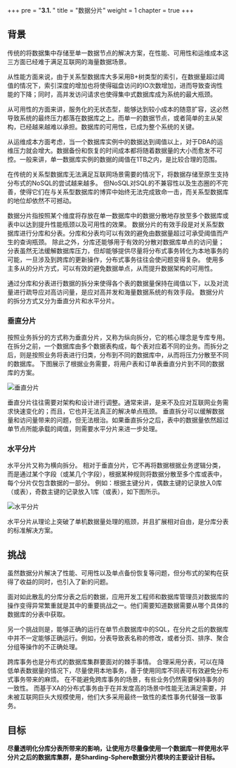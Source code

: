 +++
pre = "<b>3.1. </b>"
title = "数据分片"
weight = 1
chapter = true
+++

## 背景

传统的将数据集中存储至单一数据节点的解决方案，在性能、可用性和运维成本这三方面已经难于满足互联网的海量数据场景。

从性能方面来说，由于关系型数据库大多采用B+树类型的索引，在数据量超过阈值的情况下，索引深度的增加也将使得磁盘访问的IO次数增加，进而导致查询性能的下降；同时，高并发访问请求也使得集中式数据库成为系统的最大瓶颈。

从可用性的方面来讲，服务化的无状态型，能够达到较小成本的随意扩容，这必然导致系统的最终压力都落在数据库之上。而单一的数据节点，或者简单的主从架构，已经越来越难以承担。数据库的可用性，已成为整个系统的关键。

从运维成本方面考虑，当一个数据库实例中的数据达到阈值以上，对于DBA的运维压力就会增大。数据备份和恢复的时间成本都将随着数据量的大小而愈发不可控。一般来讲，单一数据库实例的数据的阈值在1TB之内，是比较合理的范围。

在传统的关系型数据库无法满足互联网场景需要的情况下，将数据存储至原生支持分布式的NoSQL的尝试越来越多。
但NoSQL对SQL的不兼容性以及生态圈的不完善，使得它们在与关系型数据库的博弈中始终无法完成致命一击，而关系型数据库的地位却依然不可撼动。

数据分片指按照某个维度将存放在单一数据库中的数据分散地存放至多个数据库或表中以达到提升性能瓶颈以及可用性的效果。
数据分片的有效手段是对关系型数据库进行分库和分表。分库和分表均可以有效的避免由数据量超过可承受阈值而产生的查询瓶颈。
除此之外，分库还能够用于有效的分散对数据库单点的访问量；分表虽然无法缓解数据库压力，但却能够提供尽量将分布式事务转化为本地事务的可能，一旦涉及到跨库的更新操作，分布式事务往往会使问题变得复杂。
使用多主多从的分片方式，可以有效的避免数据单点，从而提升数据架构的可用性。

通过分库和分表进行数据的拆分来使得各个表的数据量保持在阈值以下，以及对流量进行疏导应对高访问量，是应对高并发和海量数据系统的有效手段。
数据分片的拆分方式又分为垂直分片和水平分片。

### 垂直分片

按照业务拆分的方式称为垂直分片，又称为纵向拆分，它的核心理念是专库专用。
在拆分之前，一个数据库由多个数据表构成，每个表对应着不同的业务。而拆分之后，则是按照业务将表进行归类，分布到不同的数据库中，从而将压力分散至不同的数据库。
下图展示了根据业务需要，将用户表和订单表垂直分片到不同的数据库的方案。

![垂直分片](http://shardingsphere.jd.com/document/current/img/sharding/vertical_sharding.png)

垂直分片往往需要对架构和设计进行调整。通常来讲，是来不及应对互联网业务需求快速变化的；而且，它也并无法真正的解决单点瓶颈。
垂直拆分可以缓解数据量和访问量带来的问题，但无法根治。如果垂直拆分之后，表中的数据量依然超过单节点所能承载的阈值，则需要水平分片来进一步处理。

### 水平分片

水平分片又称为横向拆分。
相对于垂直分片，它不再将数据根据业务逻辑分类，而是通过某个字段（或某几个字段），根据某种规则将数据分散至多个库或表中，每个分片仅包含数据的一部分。
例如：根据主键分片，偶数主键的记录放入0库（或表），奇数主键的记录放入1库（或表），如下图所示。

![水平分片](http://shardingsphere.jd.com/document/current/img/sharding/horizontal_sharding.png)

水平分片从理论上突破了单机数据量处理的瓶颈，并且扩展相对自由，是分库分表的标准解决方案。

## 挑战

虽然数据分片解决了性能、可用性以及单点备份恢复等问题，但分布式的架构在获得了收益的同时，也引入了新的问题。

面对如此散乱的分库分表之后的数据，应用开发工程师和数据库管理员对数据库的操作变得异常繁重就是其中的重要挑战之一。他们需要知道数据需要从哪个具体的数据库的分表中获取。

另一个挑战则是，能够正确的运行在单节点数据库中的SQL，在分片之后的数据库中并不一定能够正确运行。例如，分表导致表名称的修改，或者分页、排序、聚合分组等操作的不正确处理。

跨库事务也是分布式的数据库集群要面对的棘手事情。
合理采用分表，可以在降低单表数据量的情况下，尽量使用本地事务，善于使用同库不同表可有效避免分布式事务带来的麻烦。
在不能避免跨库事务的场景，有些业务仍然需要保持事务的一致性。
而基于XA的分布式事务由于在并发度高的场景中性能无法满足需要，并未被互联网巨头大规模使用，他们大多采用最终一致性的柔性事务代替强一致事务。

## 目标

**尽量透明化分库分表所带来的影响，让使用方尽量像使用一个数据库一样使用水平分片之后的数据库集群，是Sharding-Sphere数据分片模块的主要设计目标。**
